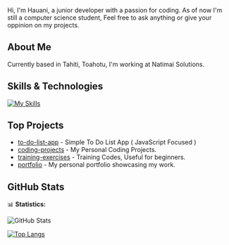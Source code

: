 Hi,
I'm Hauani, a junior developer with a passion for coding. As of now I'm still a computer science student, 
Feel free to ask anything or give your oppinion on my projects.

## About Me

Currently based in Tahiti, Toahotu, I'm working at Natimai Solutions.

## Skills & Technologies

[![My Skills](https://skillicons.dev/icons?i=html,css,c,cpp,py,js,git,fastapi&perline=8)](https://skillicons.dev)

## Top Projects

- [to-do-list-app](https://github.com/hauanitech/to-do) - Simple To Do List App ( JavaScript Focused )
- [coding-projects](https://github.com/hauanitech/coding-projects) - My Personal Coding Projects.
- [training-exercises](https://github.com/hauanitech/training-exercises) - Training Codes, Useful for beginners.
- [portfolio](https://github.com/hauanitech/portfolio) - My personal portfolio showcasing my work.

## GitHub Stats

📊 **Statistics:** 

![GitHub Stats](https://streak-stats.demolab.com?user=hauanitech&theme=tokyonight&hide_border=true)

[![Top Langs](https://github-readme-stats.vercel.app/api/top-langs/?username=hauanitech&layout=compact&theme=dark)](https://github.com/anuraghazra/github-readme-stats)
